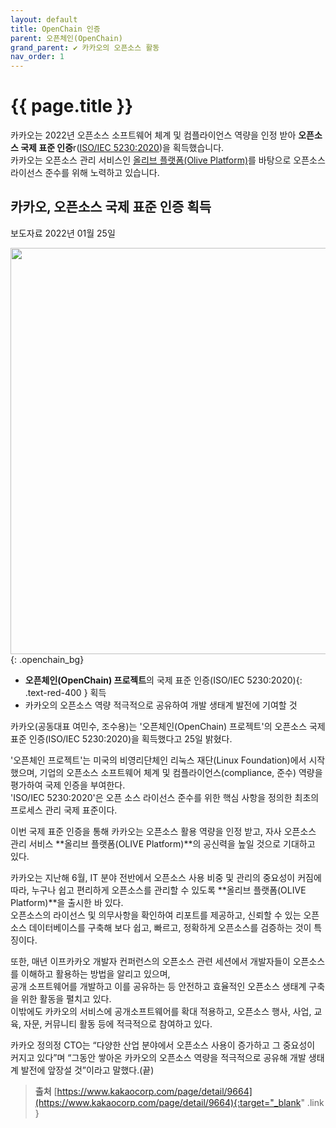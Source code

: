 ```yaml
---
layout: default
title: OpenChain 인증
parent: 오픈체인(OpenChain)
grand_parent: ✔︎ 카카오의 오픈소스 활동
nav_order: 1
---
```

# {{ page.title }}
<div class="summary">
카카오는 2022년 오픈소스 소프트웨어 체계 및 컴플라이언스 역량을 인정 받아 <strong>오픈소스 국제 표준 인증</strong>r(<a href="https://www.iso.org/standard/81039.html">ISO/IEC 5230:2020</a>)을 획득했습니다.<br>
카카오는 오픈소스 관리 서비스인 <a href="https://olive.kakao.com/intro" class="fw-700">올리브 플랫폼(Olive Platform)</a>를 바탕으로 오픈소스 라이선스 준수를 위해 노력하고 있습니다.
</div>

## 카카오, 오픈소스 국제 표준 인증 획득
보도자료  2022년 01월 25일



<img src="https://t1.kakaocdn.net/olive/ossguide/kakaoopenchain.png" width="650"><br>
{: .openchain_bg}

- **오픈체인(OpenChain) 프로젝트**의 <span>국제 표준 인증(ISO/IEC 5230:2020)</span>{: .text-red-400 } 획득
- 카카오의 오픈소스 역량 적극적으로 공유하여 개발 생태계 발전에 기여할 것



카카오(공동대표 여민수, 조수용)는 '오픈체인(OpenChain) 프로젝트'의 오픈소스 국제 표준 인증(ISO/IEC 5230:2020)을 획득했다고 25일 밝혔다.<br>

'오픈체인 프로젝트'는 미국의 비영리단체인 리눅스 재단(Linux Foundation)에서 시작했으며, 기업의 오픈소스 소프트웨어 체계 및 컴플라이언스(compliance, 준수) 역량을 평가하여 국제 인증을 부여한다.<br>
'ISO/IEC 5230:2020'은 오픈 소스 라이선스 준수를 위한 핵심 사항을 정의한 최초의 프로세스 관리 국제 표준이다.


이번 국제 표준 인증을 통해 카카오는 오픈소스 활용 역량을 인정 받고, 자사 오픈소스 관리 서비스 **올리브 플랫폼(OLIVE Platform)**의 공신력을 높일 것으로 기대하고 있다.



카카오는 지난해 6월, IT 분야 전반에서 오픈소스 사용 비중 및 관리의 중요성이 커짐에 따라, 누구나 쉽고 편리하게 오픈소스를 관리할 수 있도록 **올리브 플랫폼(OLIVE Platform)**을 출시한 바 있다.<br>
오픈소스의 라이선스 및 의무사항을 확인하여 리포트를 제공하고, 신뢰할 수 있는 오픈소스 데이터베이스를 구축해 보다 쉽고, 빠르고, 정확하게 오픈소스를 검증하는 것이 특징이다.


또한, 매년 이프카카오 개발자 컨퍼런스의 오픈소스 관련 세션에서 개발자들이 오픈소스를 이해하고 활용하는 방법을 알리고 있으며,<br>
공개 소프트웨어를 개발하고 이를 공유하는 등 안전하고 효율적인 오픈소스 생태계 구축을 위한 활동을 펼치고 있다. <br>
이밖에도 카카오의 서비스에 공개소프트웨어를 확대 적용하고, 오픈소스 행사, 사업, 교육, 자문, 커뮤니티 활동 등에 적극적으로 참여하고 있다.



카카오 정의정 CTO는 “다양한 산업 분야에서 오픈소스 사용이 증가하고 그 중요성이 커지고 있다”며 “그동안 쌓아온 카카오의 오픈소스 역량을 적극적으로 공유해 개발 생태계 발전에 앞장설 것”이라고 말했다.(끝)

> **출처**
> [https://www.kakaocorp.com/page/detail/9664](https://www.kakaocorp.com/page/detail/9664){:target="_blank" .link }


